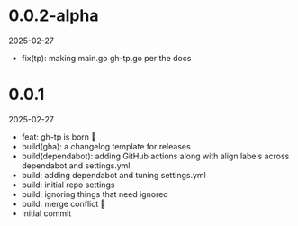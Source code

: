 
0.0.2-alpha
=============
2025-02-27

* fix(tp): making main.go gh-tp.go per the docs

0.0.1
=============
2025-02-27

* feat: gh-tp is born 🎉
* build(gha): a changelog template for releases
* build(dependabot): adding GitHub actions along with align labels across dependabot and settings.yml
* build: adding dependabot and tuning settings.yml
* build: initial repo settings
* build: ignoring things that need ignored
* build: merge conflict :rofl:
* Initial commit
